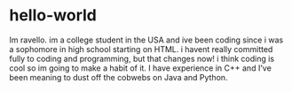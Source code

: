# hello-world
Im ravello. im a college student in the USA and ive been coding since i was a sophomore in high school starting on HTML. i havent really committed fully to coding and programming,
but that changes now! i think coding is cool so im going to make a habit of it. I have experience in C++ and I've been meaning to dust off the cobwebs on Java and Python.
